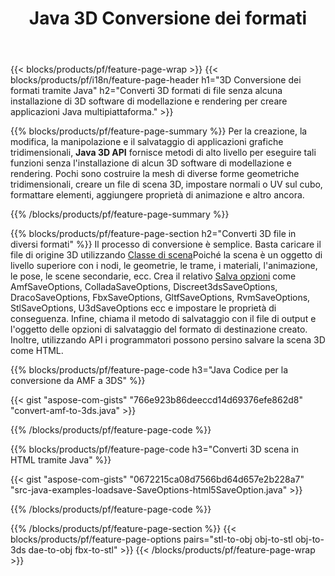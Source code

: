 ﻿---
title: Java 3D Conversione dei formati
url: /it/java/conversion/
description: Converti i formati 3D amf 3ds amf ase att dae drc dxf fbx gltf jt obj ply rvm stl u3d usdz usd vrml x con poche righe di codice Java tramite la libreria Java.
---
{{< blocks/products/pf/feature-page-wrap >}}
{{< blocks/products/pf/i18n/feature-page-header h1="3D Conversione dei formati tramite Java" h2="Converti 3D formati di file senza alcuna installazione di 3D software di modellazione e rendering per creare applicazioni Java multipiattaforma." >}}

{{% blocks/products/pf/feature-page-summary %}}
Per la creazione, la modifica, la manipolazione e il salvataggio di applicazioni grafiche tridimensionali, **Java 3D API** fornisce metodi di alto livello per eseguire tali funzioni senza l'installazione di alcun 3D software di modellazione e rendering. Pochi sono costruire la mesh di diverse forme geometriche tridimensionali, creare un file di scena 3D, impostare normali o UV sul cubo, formattare elementi, aggiungere proprietà di animazione e altro ancora. 

{{% /blocks/products/pf/feature-page-summary %}}

{{% blocks/products/pf/feature-page-section h2="Converti 3D file in diversi formati" %}}
Il processo di conversione è semplice. Basta caricare il file di origine 3D utilizzando [Classe di scena](https://apireference.aspose.com/3d/java/com.aspose.threed/Scene)Poiché la scena è un oggetto di livello superiore con i nodi, le geometrie, le trame, i materiali, l'animazione, le pose, le scene secondarie, ecc. Crea il relativo [Salva opzioni](https://apireference.aspose.com/3d/java/com.aspose.threed/SaveOptions) come AmfSaveOptions, ColladaSaveOptions, Discreet3dsSaveOptions, DracoSaveOptions, FbxSaveOptions, GltfSaveOptions, RvmSaveOptions, StlSaveOptions, U3dSaveOptions ecc e impostare le proprietà di conseguenza. Infine, chiama il metodo di salvataggio con il file di output e l'oggetto delle opzioni di salvataggio del formato di destinazione creato. Inoltre, utilizzando API i programmatori possono persino salvare la scena 3D come HTML.


{{% blocks/products/pf/feature-page-code h3="Java Codice per la conversione da AMF a 3DS" %}}

{{< gist "aspose-com-gists" "766e923b86deeccd14d69376efe862d8" "convert-amf-to-3ds.java" >}}

{{% /blocks/products/pf/feature-page-code %}}


{{% blocks/products/pf/feature-page-code h3="Converti 3D scena in HTML tramite Java" %}}

{{< gist "aspose-com-gists" "0672215ca08d7566bd64d657e2b228a7" "src-java-examples-loadsave-SaveOptions-html5SaveOption.java" >}}

{{% /blocks/products/pf/feature-page-code %}}

{{% /blocks/products/pf/feature-page-section %}}
{{< blocks/products/pf/feature-page-options pairs="stl-to-obj obj-to-stl obj-to-3ds dae-to-obj fbx-to-stl" >}}
{{< /blocks/products/pf/feature-page-wrap >}}
